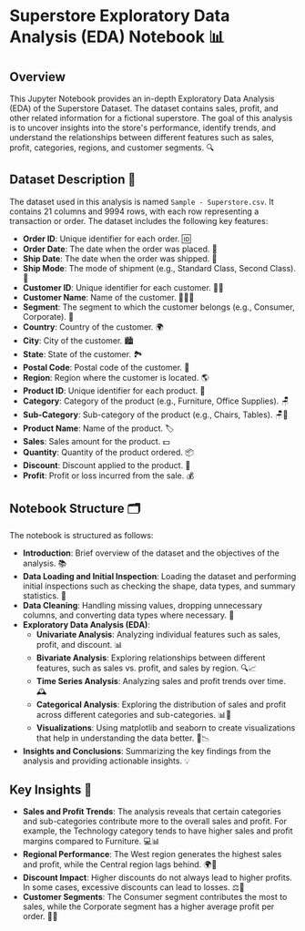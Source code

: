 # Superstore Exploratory Data Analysis (EDA) Notebook 📊

## Overview
This Jupyter Notebook provides an in-depth Exploratory Data Analysis (EDA) of the Superstore Dataset. The dataset contains sales, profit, and other related information for a fictional superstore. The goal of this analysis is to uncover insights into the store's performance, identify trends, and understand the relationships between different features such as sales, profit, categories, regions, and customer segments. 🔍

## Dataset Description 📝
The dataset used in this analysis is named `Sample - Superstore.csv`. It contains 21 columns and 9994 rows, with each row representing a transaction or order. The dataset includes the following key features:

- **Order ID**: Unique identifier for each order. 🆔
- **Order Date**: The date when the order was placed. 📅
- **Ship Date**: The date when the order was shipped. 🚚
- **Ship Mode**: The mode of shipment (e.g., Standard Class, Second Class). 🚛
- **Customer ID**: Unique identifier for each customer. 🧑‍💼
- **Customer Name**: Name of the customer. 🧑‍🤝‍🧑
- **Segment**: The segment to which the customer belongs (e.g., Consumer, Corporate). 💼
- **Country**: Country of the customer. 🌍
- **City**: City of the customer. 🏙️
- **State**: State of the customer. 🏞️
- **Postal Code**: Postal code of the customer. 📮
- **Region**: Region where the customer is located. 🌎
- **Product ID**: Unique identifier for each product. 🔢
- **Category**: Category of the product (e.g., Furniture, Office Supplies). 🪑
- **Sub-Category**: Sub-category of the product (e.g., Chairs, Tables). 🪑💺
- **Product Name**: Name of the product. 🏷️
- **Sales**: Sales amount for the product. 💵
- **Quantity**: Quantity of the product ordered. 📦
- **Discount**: Discount applied to the product. 💸
- **Profit**: Profit or loss incurred from the sale. 💰

## Notebook Structure 🗂️
The notebook is structured as follows:

- **Introduction**: Brief overview of the dataset and the objectives of the analysis. 📚
- **Data Loading and Initial Inspection**: Loading the dataset and performing initial inspections such as checking the shape, data types, and summary statistics. 📂
- **Data Cleaning**: Handling missing values, dropping unnecessary columns, and converting data types where necessary. 🧹
- **Exploratory Data Analysis (EDA)**:
  - **Univariate Analysis**: Analyzing individual features such as sales, profit, and discount. 📊
  - **Bivariate Analysis**: Exploring relationships between different features, such as sales vs. profit, and sales by region. 🔍📈
  - **Time Series Analysis**: Analyzing sales and profit trends over time. 🕰️
  - **Categorical Analysis**: Exploring the distribution of sales and profit across different categories and sub-categories. 📊📅
  - **Visualizations**: Using matplotlib and seaborn to create visualizations that help in understanding the data better. 🎨📉
- **Insights and Conclusions**: Summarizing the key findings from the analysis and providing actionable insights. 💡

## Key Insights 🔑
- **Sales and Profit Trends**: The analysis reveals that certain categories and sub-categories contribute more to the overall sales and profit. For example, the Technology category tends to have higher sales and profit margins compared to Furniture. 💻📊
- **Regional Performance**: The West region generates the highest sales and profit, while the Central region lags behind. 🌍💸
- **Discount Impact**: Higher discounts do not always lead to higher profits. In some cases, excessive discounts can lead to losses. ⚖️💸
- **Customer Segments**: The Consumer segment contributes the most to sales, while the Corporate segment has a higher average profit per order. 👥🏢
